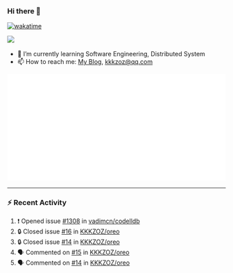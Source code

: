 ### Hi there 👋

[![wakatime](https://wakatime.com/badge/user/3d3cd454-4851-419e-ab98-0f85a4d69dbf.svg)](https://wakatime.com/@3d3cd454-4851-419e-ab98-0f85a4d69dbf)

![](https://komarev.com/ghpvc/?username=kkkzoz&color=green)

- 🌱 I’m currently learning Software Engineering, Distributed System
- 📫 How to reach me: [My Blog](https://blog.kkkzoz.top/), <kkkzoz@qq.com>

![](https://raw.githubusercontent.com/kkkzoz/github-stats/actions_branch/generated_images/languages.svg)

---

### :zap: Recent Activity

<!--START_SECTION:activity-->
1. ❗ Opened issue [#1308](https://github.com/vadimcn/codelldb/issues/1308) in [vadimcn/codelldb](https://github.com/vadimcn/codelldb)
2. 🔒 Closed issue [#16](https://github.com/KKKZOZ/oreo/issues/16) in [KKKZOZ/oreo](https://github.com/KKKZOZ/oreo)
3. 🔒 Closed issue [#14](https://github.com/KKKZOZ/oreo/issues/14) in [KKKZOZ/oreo](https://github.com/KKKZOZ/oreo)
4. 🗣 Commented on [#15](https://github.com/KKKZOZ/oreo/issues/15#issuecomment-3143138040) in [KKKZOZ/oreo](https://github.com/KKKZOZ/oreo)
5. 🗣 Commented on [#14](https://github.com/KKKZOZ/oreo/issues/14#issuecomment-3143030934) in [KKKZOZ/oreo](https://github.com/KKKZOZ/oreo)
<!--END_SECTION:activity-->

<!--
**KKKZOZ/KKKZOZ** is a ✨ _special_ ✨ repository because its `README.md` (this file) appears on your GitHub profile.

Here are some ideas to get you started:

- 🔭 I’m currently working on ...
- 🌱 I’m currently learning ...
- 👯 I’m looking to collaborate on ...
- 🤔 I’m looking for help with ...
- 💬 Ask me about ...
- 📫 How to reach me: ...
- 😄 Pronouns: ...
- ⚡ Fun fact: ...
-->
